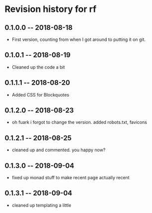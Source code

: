 # Revision history for rf

## 0.1.0.0  -- 2018-08-18

* First version, counting from when I got around to putting it on git.

## 0.1.0.1 -- 2018-08-19

* Cleaned up the code a bit

## 0.1.1.1 -- 2018-08-20

* Added CSS for Blockquotes

## 0.1.2.0 -- 2018-08-23

* oh fuark i forgot to change the version. added robots.txt, favicons

## 0.1.2.1 -- 2018-08-25

* cleaned up and commented. you happy now?

## 0.1.3.0 -- 2018-09-04

* fixed up monad stuff to make recent page actually recent

## 0.1.3.1 -- 2018-09-04

* cleaned up templating a little
